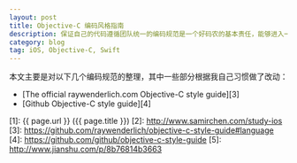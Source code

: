 ```yaml
---
layout: post
title: Objective-C 编码风格指南
description: 保证自己的代码遵循团队统一的编码规范是一个好码农的基本责任，能够进入一个有统一编码规范的团队则是一个码农的福气。
category: blog
tag: iOS, Objective-C, Swift
---
```


本文主要是对以下几个编码规范的整理，其中一些部分根据我自己习惯做了改动：

- [The official raywenderlich.com Objective-C style guide][3]
- [Github Objective-C style guide][4]




[SamirChen]: http://www.samirchen.com "SamirChen"
[1]: {{ page.url }} ({{ page.title }})
[2]: http://www.samirchen.com/study-ios
[3]: https://github.com/raywenderlich/objective-c-style-guide#language
[4]: https://github.com/github/objective-c-style-guide
[5]: http://www.jianshu.com/p/8b76814b3663